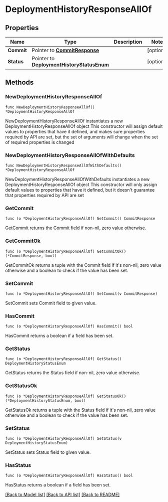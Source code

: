 # DeploymentHistoryResponseAllOf

## Properties

Name | Type | Description | Notes
------------ | ------------- | ------------- | -------------
**Commit** | Pointer to [**CommitResponse**](CommitResponse.md) |  | [optional] 
**Status** | Pointer to [**DeploymentHistoryStatusEnum**](DeploymentHistoryStatusEnum.md) |  | [optional] 

## Methods

### NewDeploymentHistoryResponseAllOf

`func NewDeploymentHistoryResponseAllOf() *DeploymentHistoryResponseAllOf`

NewDeploymentHistoryResponseAllOf instantiates a new DeploymentHistoryResponseAllOf object
This constructor will assign default values to properties that have it defined,
and makes sure properties required by API are set, but the set of arguments
will change when the set of required properties is changed

### NewDeploymentHistoryResponseAllOfWithDefaults

`func NewDeploymentHistoryResponseAllOfWithDefaults() *DeploymentHistoryResponseAllOf`

NewDeploymentHistoryResponseAllOfWithDefaults instantiates a new DeploymentHistoryResponseAllOf object
This constructor will only assign default values to properties that have it defined,
but it doesn't guarantee that properties required by API are set

### GetCommit

`func (o *DeploymentHistoryResponseAllOf) GetCommit() CommitResponse`

GetCommit returns the Commit field if non-nil, zero value otherwise.

### GetCommitOk

`func (o *DeploymentHistoryResponseAllOf) GetCommitOk() (*CommitResponse, bool)`

GetCommitOk returns a tuple with the Commit field if it's non-nil, zero value otherwise
and a boolean to check if the value has been set.

### SetCommit

`func (o *DeploymentHistoryResponseAllOf) SetCommit(v CommitResponse)`

SetCommit sets Commit field to given value.

### HasCommit

`func (o *DeploymentHistoryResponseAllOf) HasCommit() bool`

HasCommit returns a boolean if a field has been set.

### GetStatus

`func (o *DeploymentHistoryResponseAllOf) GetStatus() DeploymentHistoryStatusEnum`

GetStatus returns the Status field if non-nil, zero value otherwise.

### GetStatusOk

`func (o *DeploymentHistoryResponseAllOf) GetStatusOk() (*DeploymentHistoryStatusEnum, bool)`

GetStatusOk returns a tuple with the Status field if it's non-nil, zero value otherwise
and a boolean to check if the value has been set.

### SetStatus

`func (o *DeploymentHistoryResponseAllOf) SetStatus(v DeploymentHistoryStatusEnum)`

SetStatus sets Status field to given value.

### HasStatus

`func (o *DeploymentHistoryResponseAllOf) HasStatus() bool`

HasStatus returns a boolean if a field has been set.


[[Back to Model list]](../README.md#documentation-for-models) [[Back to API list]](../README.md#documentation-for-api-endpoints) [[Back to README]](../README.md)



